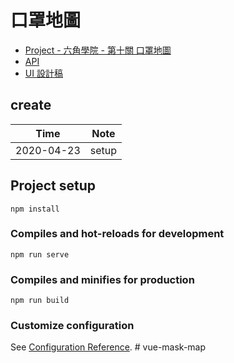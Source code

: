 # 口罩地圖

- [Project - 六角學院 - 第十關 口罩地圖](https://challenge.thef2e.com/news/21?fbclid=IwAR1VrDkdBks28JFbWDq2HTWnNFQkZlM8BIVreIAXftKvYkSXv6C-2kDywSk)
- [API](https://raw.githubusercontent.com/kiang/pharmacies/master/json/points.json)
- [UI 設計稿](https://challenge.thef2e.com/works/uiux?stage=10&orderBy=created_at&sort=desc)

## create

| Time       | Note  |
| ---------- | ----- |
| 2020-04-23 | setup |

## Project setup

```
npm install
```

### Compiles and hot-reloads for development

```
npm run serve
```

### Compiles and minifies for production

```
npm run build
```

### Customize configuration

See [Configuration Reference](https://cli.vuejs.org/config/).
#   v u e - m a s k - m a p 
 
 
